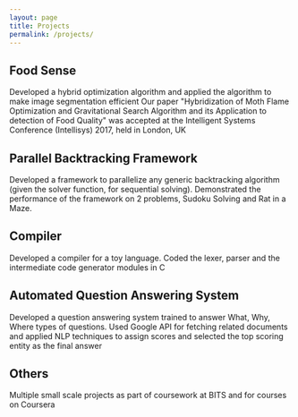 ```yaml
---
layout: page
title: Projects
permalink: /projects/
---
```


## Food Sense
Developed a hybrid optimization algorithm and applied the algorithm to make image segmentation efficient
Our paper "Hybridization of Moth Flame Optimization and Gravitational Search Algorithm and its Application to detection of Food Quality" was accepted at the Intelligent Systems Conference (Intellisys) 2017, held in London, UK

## Parallel Backtracking Framework
Developed a framework to parallelize any generic backtracking algorithm (given the solver function, for sequential solving). Demonstrated the performance of the framework on 2 problems, Sudoku Solving and Rat in a Maze. 

## Compiler
Developed a compiler for a toy language. Coded the lexer, parser and the intermediate code generator modules in C

## Automated Question Answering System
Developed a question answering system trained to answer What, Why, Where types of questions. Used Google API for fetching related documents and applied NLP techniques to assign scores and selected the top scoring entity as the final answer

## Others
Multiple small scale projects as part of coursework at BITS and for courses on Coursera